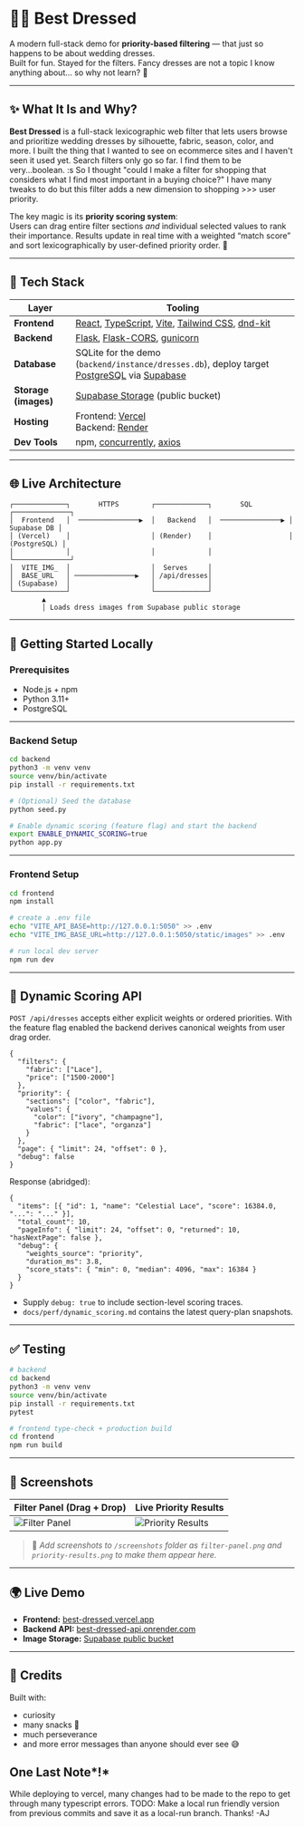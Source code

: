 # 👰‍♀️ Best Dressed

A modern full-stack demo for **priority-based filtering** — that just so happens to be about wedding dresses.  
Built for fun. Stayed for the filters.  Fancy dresses are not a topic I know anything about… so why not learn? 💅

---

## ✨ What It Is and Why?

**Best Dressed** is a full-stack lexicographic web filter that lets users browse and prioritize wedding dresses by silhouette, fabric, season, color, and more.  I built the thing that I wanted to see on ecommerce sites and I haven't seen it used yet.  Search filters only go so far.  I find them to be very...boolean. :s So I thought "could I make a filter for shopping that considers what I find most important in a buying choice?"  I have many tweaks to do but this filter adds a new dimension to shopping >>> user priority.

The key magic is its **priority scoring system**:  
Users can drag entire filter sections *and* individual selected values to rank their importance. Results update in real time with a weighted “match score” and sort lexicographically by user-defined priority order. 💖

---

## 🧩 Tech Stack

| Layer                 | Tooling                                                                 |
|------------------------|----------------------------------------------------------------------|
| **Frontend**            | [React](https://react.dev/), [TypeScript](https://www.typescriptlang.org/), [Vite](https://vitejs.dev/), [Tailwind CSS](https://tailwindcss.com/), [dnd-kit](https://dndkit.com/) |
| **Backend**             | [Flask](https://flask.palletsprojects.com/), [Flask-CORS](https://flask-cors.readthedocs.io/), [gunicorn](https://gunicorn.org/) |
| **Database**             | SQLite for the demo (`backend/instance/dresses.db`), deploy target [PostgreSQL](https://www.postgresql.org/) via [Supabase](https://supabase.com/) |
| **Storage (images)**     | [Supabase Storage](https://supabase.com/storage) (public bucket) |
| **Hosting**                | Frontend: [Vercel](https://vercel.com/)<br>Backend: [Render](https://render.com/) |
| **Dev Tools**               | npm, [concurrently](https://www.npmjs.com/package/concurrently), [axios](https://axios-http.com/) |

---

## 🌐 Live Architecture

```plaintext
┌─────────────┐       HTTPS        ┌─────────────┐       SQL         ┌──────────────┐
│  Frontend   │  ───────────────▶  │   Backend   │  ───────────────▶ │  Supabase DB │
│ (Vercel)    │                    │ (Render)    │                   │ (PostgreSQL) │
│             │                    │             │                   └──────────────┘
│  VITE_IMG_  │                    │  Serves     │
│  BASE_URL   │ ───────────────▶   │ /api/dresses│
│ (Supabase)  │                    │             │
└─────────────┘                    └─────────────┘
        ▲
        │ Loads dress images from Supabase public storage
```

---

## 🚀 Getting Started Locally

### Prerequisites
- Node.js + npm
- Python 3.11+
- PostgreSQL

---

### Backend Setup

```bash
cd backend
python3 -m venv venv
source venv/bin/activate
pip install -r requirements.txt

# (Optional) Seed the database
python seed.py

# Enable dynamic scoring (feature flag) and start the backend
export ENABLE_DYNAMIC_SCORING=true
python app.py
```

---

### Frontend Setup

```bash
cd frontend
npm install

# create a .env file
echo "VITE_API_BASE=http://127.0.0.1:5050" >> .env
echo "VITE_IMG_BASE_URL=http://127.0.0.1:5050/static/images" >> .env

# run local dev server
npm run dev
```

---

## 🔢 Dynamic Scoring API

`POST /api/dresses` accepts either explicit weights or ordered priorities. With the feature flag enabled the backend derives canonical weights from user drag order.

```jsonc
{
  "filters": {
    "fabric": ["Lace"],
    "price": ["1500-2000"]
  },
  "priority": {
    "sections": ["color", "fabric"],
    "values": {
      "color": ["ivory", "champagne"],
      "fabric": ["lace", "organza"]
    }
  },
  "page": { "limit": 24, "offset": 0 },
  "debug": false
}
```

Response (abridged):

```jsonc
{
  "items": [{ "id": 1, "name": "Celestial Lace", "score": 16384.0, "...": "..." }],
  "total_count": 10,
  "pageInfo": { "limit": 24, "offset": 0, "returned": 10, "hasNextPage": false },
  "debug": {
    "weights_source": "priority",
    "duration_ms": 3.8,
    "score_stats": { "min": 0, "median": 4096, "max": 16384 }
  }
}
```

- Supply `debug: true` to include section-level scoring traces.
- `docs/perf/dynamic_scoring.md` contains the latest query-plan snapshots.

---

## ✅ Testing

```bash
# backend
cd backend
python3 -m venv venv
source venv/bin/activate
pip install -r requirements.txt
pytest

# frontend type-check + production build
cd frontend
npm run build
```

---

## 🌸 Screenshots

| Filter Panel (Drag + Drop) | Live Priority Results |
|------------------------------|-------------------------|
| ![Filter Panel](./screenshots/filter-panel.png) | ![Priority Results](./screenshots/priority-results.png) |

> 📌 *Add screenshots to `/screenshots` folder as `filter-panel.png` and `priority-results.png` to make them appear here.*

---

## 🌍 Live Demo

- **Frontend:** [best-dressed.vercel.app](https://best-dressed.vercel.app)
- **Backend API:** [best-dressed-api.onrender.com](https://best-dressed-api.onrender.com/api/dresses)
- **Image Storage:** [Supabase public bucket](https://supabase.com/)

---

## 💖 Credits

Built with:
- curiosity
- many snacks 🍅
- much perseverance
- and more error messages than anyone should ever see 😅


## One Last Note*!*
While deploying to vercel, many changes had to be made to the repo to get through many typescript errors.
TODO: Make a local run friendly version from previous commits and save it as a local-run branch.
Thanks! -AJ
